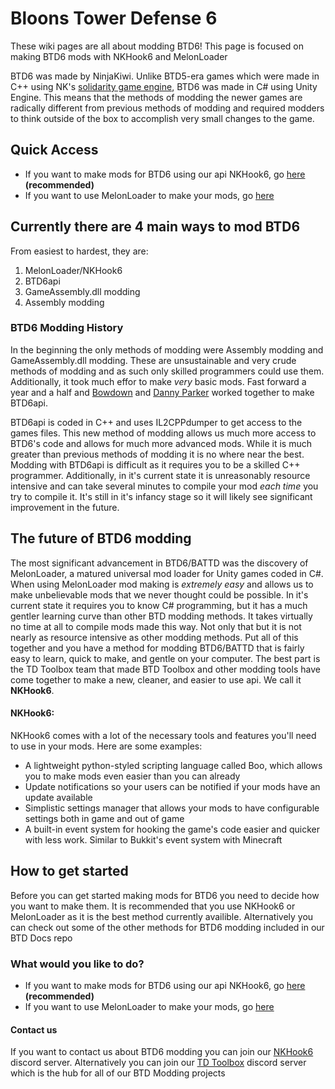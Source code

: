 # Bloons Tower Defense 6
These wiki pages are all about modding BTD6! This page is focused on making BTD6 mods with NKHook6 and MelonLoader

BTD6 was made by NinjaKiwi. Unlike BTD5-era games which were made in C++ using NK's [solidarity game engine](https://github.com/TDToolbox/BTD-Docs/tree/master/BTD5%20Engine), BTD6 was made in C# using Unity Engine. This means that the methods of modding the newer games are radically different from previous methods of modding and required modders to think outside of the box to accomplish very small changes to the game. 

## Quick Access
- If you want to make mods for BTD6 using our api NKHook6, go [here](https://github.com/TDToolbox/BTD-Docs/tree/master/NK-Unity%20Engine/Btd6/NKHook6) **(recommended)**
- If you want to use MelonLoader to make your mods, go [here](https://github.com/TDToolbox/BTD-Docs/tree/master/NK-Unity%20Engine/MelonLoader)

## Currently there are 4 main ways to mod BTD6
From easiest to hardest, they are:

1. MelonLoader/NKHook6
2. BTD6api
3. GameAssembly.dll modding
4. Assembly modding


### BTD6 Modding History
In the beginning the only methods of modding were Assembly modding and GameAssembly.dll modding. These are unsustainable and very crude methods of modding and as such only skilled programmers could use them. Additionally, it took much effor to make *very* basic mods. Fast forward a year and a half and [Bowdown](https://github.com/BowDown097/BTD6API) and [Danny Parker](https://github.com/DannyParker0001) worked together to make BTD6api. 

BTD6api is coded in C++ and uses IL2CPPdumper to get access to the games files. This new method of modding allows us much more access to BTD6's code and allows for much more advanced mods. While it is much greater than previous methods of modding it is no where near the best. Modding with BTD6api is difficult as it requires you to be a skilled C++ programmer. Additionally, in it's current state it is unreasonably resource intensive and can take several minutes to compile your mod *each time* you try to compile it. It's still in it's infancy stage so it will likely see significant improvement in the future. 

## The future of BTD6 modding
The most significant advancement in BTD6/BATTD was the discovery of MelonLoader, a matured universal mod loader for Unity games coded in C#. When using MelonLoader mod making is *extremely easy* and allows us to make unbelievable mods that we never thought could be possible. In it's current state it requires you to know C# programming, but it has a much gentler learning curve than other BTD modding methods. It takes virtually no time at all to compile mods made this way. Not only that but it is not nearly as resource intensive as other modding methods. Put all of this together and you have a method for modding BTD6/BATTD that is fairly easy to learn, quick to make, and gentle on your computer. The best part is the TD Toolbox team that made BTD Toolbox and other modding tools have come together to make a new, cleaner, and easier to use api. We call it **NKHook6**.

#### NKHook6:
NKHook6 comes with a lot of the necessary tools and features you'll need to use in your mods. Here are some examples:
- A lightweight python-styled scripting language called Boo, which allows you to make mods even easier than you can already
- Update notifications so your users can be notified if your mods have an update available
- Simplistic settings manager that allows your mods to have configurable settings both in game and out of game
- A built-in event system for hooking the game's code easier and quicker with less work. Similar to Bukkit's event system with Minecraft

## How to get started
Before you can get started making mods for BTD6 you need to decide how you want to make them. It is recommended that you use NKHook6 or MelonLoader as it is the best method currently availible. Alternatively you can check out some of the other methods for BTD6 modding included in our BTD Docs repo

### What would you like to do?
- If you want to make mods for BTD6 using our api NKHook6, go [here](https://github.com/TDToolbox/BTD-Docs/tree/master/NK-Unity%20Engine/Btd6/NKHook6) **(recommended)**
- If you want to use MelonLoader to make your mods, go [here](https://github.com/TDToolbox/BTD-Docs/tree/master/NK-Unity%20Engine/MelonLoader)


#### Contact us
If you want to contact us about BTD6 modding you can join our [NKHook6](https://discord.gg/VADMF2M) discord server. Alternatively you can join our [TD Toolbox](https://discord.gg/jj5Q7mA) discord server which is the hub for all of our BTD Modding projects
